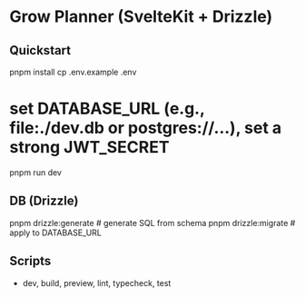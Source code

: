 # Grow Planner (SvelteKit + Drizzle)

## Quickstart
pnpm install
cp .env.example .env
# set DATABASE_URL (e.g., file:./dev.db or postgres://...), set a strong JWT_SECRET
pnpm run dev

## DB (Drizzle)
pnpm drizzle:generate   # generate SQL from schema
pnpm drizzle:migrate    # apply to DATABASE_URL

## Scripts
- dev, build, preview, lint, typecheck, test
